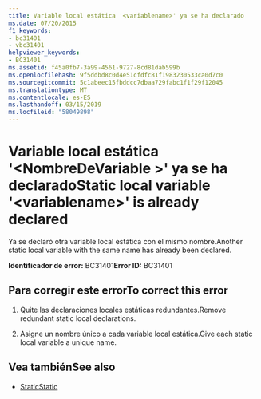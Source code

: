 ```yaml
---
title: Variable local estática '<variablename>' ya se ha declarado
ms.date: 07/20/2015
f1_keywords:
- bc31401
- vbc31401
helpviewer_keywords:
- BC31401
ms.assetid: f45a0fb7-3a99-4561-9727-8cd81dab599b
ms.openlocfilehash: 9f5ddbd8c0d4e51cfdfc81f1983230533ca0d7c0
ms.sourcegitcommit: 5c1abeec15fbddcc7dbaa729fabc1f1f29f12045
ms.translationtype: MT
ms.contentlocale: es-ES
ms.lasthandoff: 03/15/2019
ms.locfileid: "58049898"
---
```

# <a name="static-local-variable-variablename-is-already-declared"></a><span data-ttu-id="bf71a-102">Variable local estática '\<NombreDeVariable >' ya se ha declarado</span><span class="sxs-lookup"><span data-stu-id="bf71a-102">Static local variable '\<variablename>' is already declared</span></span>
<span data-ttu-id="bf71a-103">Ya se declaró otra variable local estática con el mismo nombre.</span><span class="sxs-lookup"><span data-stu-id="bf71a-103">Another static local variable with the same name has already been declared.</span></span>  
  
 <span data-ttu-id="bf71a-104">**Identificador de error:** BC31401</span><span class="sxs-lookup"><span data-stu-id="bf71a-104">**Error ID:** BC31401</span></span>  
  
## <a name="to-correct-this-error"></a><span data-ttu-id="bf71a-105">Para corregir este error</span><span class="sxs-lookup"><span data-stu-id="bf71a-105">To correct this error</span></span>  
  
1.  <span data-ttu-id="bf71a-106">Quite las declaraciones locales estáticas redundantes.</span><span class="sxs-lookup"><span data-stu-id="bf71a-106">Remove redundant static local declarations.</span></span>  
  
2.  <span data-ttu-id="bf71a-107">Asigne un nombre único a cada variable local estática.</span><span class="sxs-lookup"><span data-stu-id="bf71a-107">Give each static local variable a unique name.</span></span>  
  
## <a name="see-also"></a><span data-ttu-id="bf71a-108">Vea también</span><span class="sxs-lookup"><span data-stu-id="bf71a-108">See also</span></span>

- [<span data-ttu-id="bf71a-109">Static</span><span class="sxs-lookup"><span data-stu-id="bf71a-109">Static</span></span>](../../visual-basic/language-reference/modifiers/static.md)
